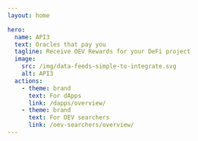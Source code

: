 ```yaml
---
layout: home

hero:
  name: API3
  text: Oracles that pay you
  tagline: Receive OEV Rewards for your DeFi project
  image:
    src: /img/data-feeds-simple-to-integrate.svg
    alt: API3
  actions:
    - theme: brand
      text: For dApps
      link: /dapps/overview/
    - theme: brand
      text: For OEV searchers
      link: /oev-searchers/overview/
---
```

